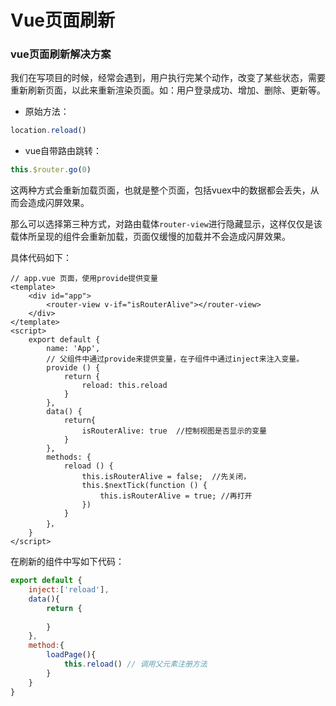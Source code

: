 # Vue页面刷新

### vue页面刷新解决方案

我们在写项目的时候，经常会遇到，用户执行完某个动作，改变了某些状态，需要重新刷新页面，以此来重新渲染页面。如：用户登录成功、增加、删除、更新等。

- 原始方法：

```javascript
location.reload()
```

- vue自带路由跳转：

```javascript
this.$router.go(0)
```

这两种方式会重新加载页面，也就是整个页面，包括vuex中的数据都会丢失，从而会造成闪屏效果。

那么可以选择第三种方式，对路由载体`router-view`进行隐藏显示，这样仅仅是该载体所呈现的组件会重新加载，页面仅缓慢的加载并不会造成闪屏效果。

具体代码如下：

```vue
// app.vue 页面，使用provide提供变量
<template>
    <div id="app">
    	<router-view v-if="isRouterAlive"></router-view>
	</div>
</template>
<script>
    export default {
        name: 'App',
        // 父组件中通过provide来提供变量，在子组件中通过inject来注入变量。 
        provide () {                                             
            return {
                reload: this.reload                                 
            }
        },
        data() {
            return{
                isRouterAlive: true  //控制视图是否显示的变量
            }
        },
        methods: {
            reload () {
                this.isRouterAlive = false;  //先关闭，
                this.$nextTick(function () {
                    this.isRouterAlive = true; //再打开
                }) 
            }
        }，
    }
</script>
```

在刷新的组件中写如下代码：

```javascript
export default {
    inject:['reload'],
    data(){
        return {
            
        }
    },
    method:{
        loadPage(){
            this.reload() // 调用父元素注册方法
        }
    }
}
```

